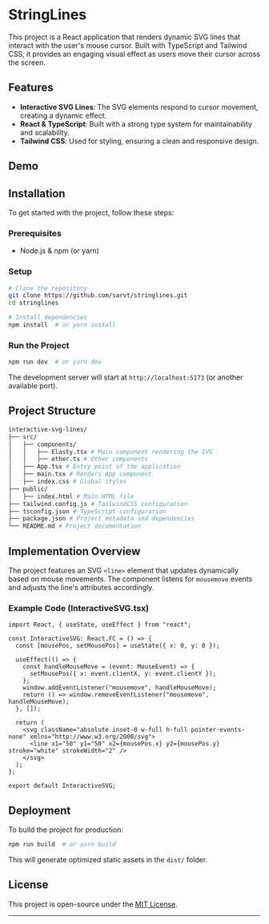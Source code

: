 # StringLines

This project is a React application that renders dynamic SVG lines that interact with the user's mouse cursor. Built with TypeScript and Tailwind CSS, it provides an engaging visual effect as users move their cursor across the screen.

## Features

- **Interactive SVG Lines**: The SVG elements respond to cursor movement, creating a dynamic effect.
- **React & TypeScript**: Built with a strong type system for maintainability and scalability.
- **Tailwind CSS**: Used for styling, ensuring a clean and responsive design.

## Demo

<!-- ![Preview](https://your-demo-image-url.com) -->

## Installation

To get started with the project, follow these steps:

### Prerequisites
- Node.js & npm (or yarn)

### Setup
```sh
# Clone the repository
git clone https://github.com/sarvt/stringlines.git
cd stringlines

# Install dependencies
npm install  # or yarn install
```

### Run the Project
```sh
npm run dev  # or yarn dev
```

The development server will start at `http://localhost:5173` (or another available port).

## Project Structure
```sh
interactive-svg-lines/
├── src/
│   ├── components/
│   │   ├── Elasty.tsx # Main component rendering the SVG
│   │   ├── other.ts # Other components
│   ├── App.tsx # Entry point of the application
│   ├── main.tsx # Renders App component
│   ├── index.css # Global styles
├── public/
│   ├── index.html # Main HTML file
├── tailwind.config.js # TailwindCSS configuration
├── tsconfig.json # TypeScript configuration
├── package.json # Project metadata and dependencies
└── README.md # Project documentation
```

## Implementation Overview
The project features an SVG `<line>` element that updates dynamically based on mouse movements. The component listens for `mousemove` events and adjusts the line's attributes accordingly.

### Example Code (InteractiveSVG.tsx)
```tsx
import React, { useState, useEffect } from "react";

const InteractiveSVG: React.FC = () => {
  const [mousePos, setMousePos] = useState({ x: 0, y: 0 });

  useEffect(() => {
    const handleMouseMove = (event: MouseEvent) => {
      setMousePos({ x: event.clientX, y: event.clientY });
    };
    window.addEventListener("mousemove", handleMouseMove);
    return () => window.removeEventListener("mousemove", handleMouseMove);
  }, []);

  return (
    <svg className="absolute inset-0 w-full h-full pointer-events-none" xmlns="http://www.w3.org/2000/svg">
      <line x1="50" y1="50" x2={mousePos.x} y2={mousePos.y} stroke="white" strokeWidth="2" />
    </svg>
  );
};

export default InteractiveSVG;
```

## Deployment
To build the project for production:
```sh
npm run build  # or yarn build
```
This will generate optimized static assets in the `dist/` folder.

## License
This project is open-source under the [MIT License](LICENSE).

---

